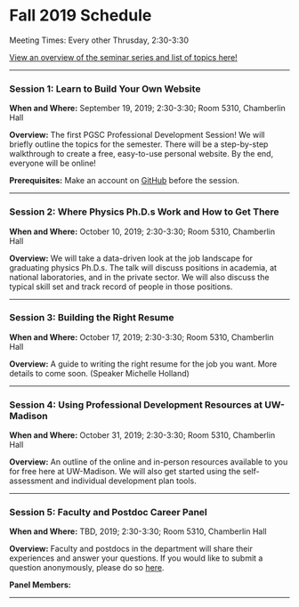 # Fall 2019 Schedule

Meeting Times: Every other Thrusday, 2:30-3:30

[View an overview of the seminar series and list of topics here!](https://github.com/rmorgan10/UWMadisonPGSC-PD/blob/master/Meetings/Meeting_1/Overview.pdf) 

---

### Session 1: Learn to Build Your Own Website

__When and Where:__ September 19, 2019; 2:30-3:30; Room 5310, Chamberlin Hall

__Overview:__ The first PGSC Professional Development Session! We will briefly outline the topics for the semester.
There will be a step-by-step walkthrough to create a free, easy-to-use personal website. 
By the end, everyone will be online!

__Prerequisites:__ Make an account on [GitHub](https://github.com/) before the session.

---

### Session 2: Where Physics Ph.D.s Work and How to Get There

__When and Where:__ October 10, 2019; 2:30-3:30; Room 5310, Chamberlin Hall

__Overview:__ We will take a data-driven look at the job landscape for graduating physics Ph.D.s.
The talk will discuss positions in academia, at national laboratories, and in the private sector.
We will also discuss the typical skill set and track record of people in those positions.

---

### Session 3: Building the Right Resume

__When and Where:__ October 17, 2019; 2:30-3:30; Room 5310, Chamberlin Hall

__Overview:__ A guide to writing the right resume for the job you want. 
More details to come soon. 
(Speaker Michelle Holland)

---

### Session 4: Using Professional Development Resources at UW-Madison

__When and Where:__ October 31, 2019; 2:30-3:30; Room 5310, Chamberlin Hall

__Overview:__ An outline of the online and in-person resources available to you for free here at UW-Madison.
We will also get started using the self-assessment and individual development plan tools.

---

### Session 5: Faculty and Postdoc Career Panel

__When and Where:__ TBD, 2019; 2:30-3:30; Room 5310, Chamberlin Hall

__Overview:__ Faculty and postdocs in the department will share their experiences and answer your questions.
If you would like to submit a question anonymously, please do so [here](https://docs.google.com/forms/d/e/1FAIpQLSfV4vteyW_3-xF3oJhp-4wF0V6TOHJHkU2mx0azfoTRMcImrQ/viewform?usp=sf_link).

__Panel Members:__

---
